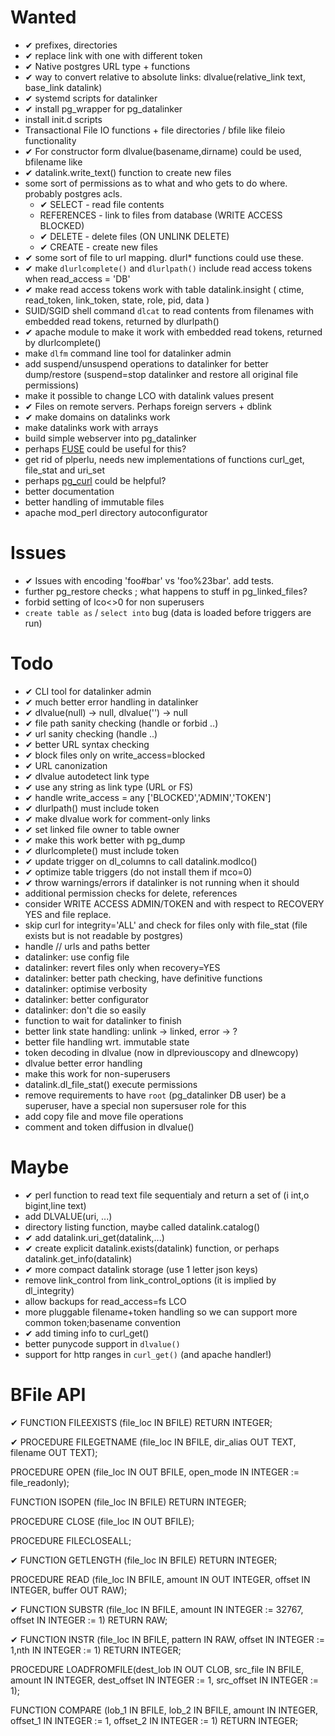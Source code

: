 Wanted
======
- ✔︎ prefixes, directories
- ✔︎ replace link with one with different token
- ✔︎ Native postgres URL type + functions
- ✔︎ way to convert relative to absolute links: dlvalue(relative_link text, base_link datalink)
- ✔︎ systemd scripts for datalinker
- ✔︎ install pg_wrapper for pg_datalinker
- install init.d scripts 
- Transactional File IO functions + file directories / bfile like fileio functionality
- ✔︎ For constructor form dlvalue(basename,dirname) could be used, bfilename like
- ✔︎ datalink.write_text() function to create new files
- some sort of permissions as to what and who gets to do where. probably postgres acls.
  - ✔︎ SELECT - read file contents
  - REFERENCES - link to files from database (WRITE ACCESS BLOCKED)
  - ✔︎ DELETE - delete files (ON UNLINK DELETE)
  - ✔︎ CREATE - create new files
- ✔︎ some sort of file to url mapping. dlurl* functions could use these.
- ✔︎ make `dlurlcomplete()` and `dlurlpath()` include read access tokens when read_access = 'DB'
- ✔︎ make read access tokens work with table datalink.insight ( ctime, read_token, link_token, state, role, pid, data  )
- SUID/SGID shell command `dlcat` to read contents from filenames with embedded read tokens, returned by dlurlpath()
- ✔︎ apache module to make it work with embedded read tokens, returned by dlurlcomplete()
- make `dlfm` command line tool for datalinker admin
- add suspend/unsuspend operations to datalinker for better dump/restore (suspend=stop datalinker and restore all original file permissions)
- make it possible to change LCO with datalink values present
- ✔︎ Files on remote servers. Perhaps foreign servers + dblink
- ✔︎ make domains on datalinks work
- make datalinks work with arrays
- build simple webserver into pg_datalinker
- perhaps [FUSE](https://en.wikipedia.org/wiki/Filesystem_in_Userspace) could be useful for this? 
- get rid of plperlu, needs new implementations of functions curl_get, file_stat and uri_set
- perhaps [pg_curl](https://github.com/RekGRpth/pg_curl) could be helpful?
- better documentation
- better handling of immutable files
- apache mod_perl directory autoconfigurator

Issues
======
- ✔︎ Issues with encoding 'foo#bar' vs 'foo%23bar'. add tests.
- further pg_restore checks ; what happens to stuff in pg_linked_files?
- forbid setting of lco<>0 for non superusers 
- `create table as` / `select into` bug (data is loaded before triggers are run)

Todo
====
- ✔︎ CLI tool for datalinker admin
- ✔︎ much better error handling in datalinker
- ✔︎ dlvalue(null) → null, dlvalue('') → null
- ✔︎ file path sanity checking (handle or forbid ..)
- ✔︎ url sanity checking (handle ..)
- ✔︎ better URL syntax checking
- ✔︎ block files only on write_access=blocked
- ✔︎ URL canonization
- ✔︎ dlvalue autodetect link type
- ✔︎ use any string as link type (URL or FS)
- ✔︎ handle write_access = any ['BLOCKED','ADMIN','TOKEN']
- ✔︎ dlurlpath() must include token
- ✔︎ make dlvalue work for comment-only links
- ✔︎ set linked file owner to table owner
- ✔︎ make this work better with pg_dump
- ✔︎ dlurlcomplete() must include token
- ✔︎ update trigger on dl_columns to call datalink.modlco()
- ✔︎ optimize table triggers (do not install them if mco=0)
- ✔︎ throw warnings/errors if datalinker is not running when it should
- additional permission checks for delete, references
- consider WRITE ACCESS ADMIN/TOKEN and with respect to RECOVERY YES and file replace.
- skip curl for integrity='ALL' and check for files only with file_stat (file exists but is not readable by postgres)
- handle // urls and paths better
- datalinker: use config file
- datalinker: revert files only when recovery=YES
- datalinker: better path checking, have definitive functions
- datalinker: optimise verbosity
- datalinker: better configurator
- datalinker: don't die so easily
- function to wait for datalinker to finish
- better link state handling: unlink → linked, error → ?
- better file handling wrt. immutable state
- token decoding in dlvalue (now in dlpreviouscopy and dlnewcopy)
- dlvalue better error handling
- make this work for non-superusers
- datalink.dl_file_stat() execute permissions
- remove requirements to have `root` (pg_datalinker DB user) be a superuser, have a special non supersuser role for this
- add copy file and move file operations
- comment and token diffusion in dlvalue()

Maybe
=====
- ✔︎ perl function to read text file sequentialy and return a set of (i int,o bigint,line text) 
- add DLVALUE(uri, ...)
- directory listing function, maybe called datalink.catalog()
- ✔︎ add datalink.uri_get(datalink,...)
- ✔︎ create explicit datalink.exists(datalink) function, or perhaps datalink.get_info(datalink)
- ✔︎ more compact datalink storage (use 1 letter json keys)
- remove link_control from link_control_options (it is implied by dl_integrity)
- allow backups for read_access=fs LCO
- more pluggable filename+token handling so we can support more common token;basename convention
- ✔︎ add timing info to curl_get()
- better punycode support in `dlvalue()`
- support for http ranges in `curl_get()` (and apache handler!)

BFile API
=========
✔︎ FUNCTION FILEEXISTS (file_loc IN BFILE) RETURN INTEGER;  

✔︎ PROCEDURE FILEGETNAME (file_loc IN BFILE, dir_alias OUT TEXT, filename OUT TEXT); 

PROCEDURE OPEN (file_loc IN OUT BFILE, open_mode IN INTEGER := file_readonly);

FUNCTION ISOPEN (file_loc IN BFILE) RETURN INTEGER;

PROCEDURE CLOSE (file_loc IN OUT BFILE); 

PROCEDURE FILECLOSEALL; 

✔︎ FUNCTION GETLENGTH (file_loc IN BFILE) RETURN INTEGER;

PROCEDURE READ (file_loc IN BFILE, amount IN OUT INTEGER, offset IN INTEGER, buffer OUT RAW);

✔︎ FUNCTION SUBSTR (file_loc IN BFILE, amount IN INTEGER := 32767, offset IN INTEGER := 1) RETURN RAW;

✔︎ FUNCTION INSTR (file_loc IN BFILE, pattern IN RAW, offset IN INTEGER := 1,nth IN INTEGER := 1) RETURN INTEGER;

PROCEDURE LOADFROMFILE(dest_lob IN OUT CLOB, src_file IN BFILE, amount IN INTEGER, dest_offset IN INTEGER := 1, src_offset IN INTEGER := 1);

FUNCTION COMPARE (lob_1 IN BFILE, lob_2 IN BFILE, amount IN INTEGER, offset_1 IN INTEGER := 1, offset_2 IN INTEGER := 1) RETURN INTEGER;
